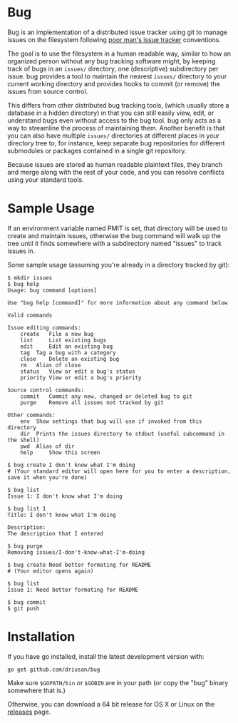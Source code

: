 # Bug

Bug is an implementation of a distributed issue tracker using
git to manage issues on the filesystem following [poor man's issue tracker](https://github.com/driusan/PoormanIssueTracker) conventions.

The goal is to use the filesystem in a human readable way, similar to
how an organized person without any bug tracking software might, 
by keeping track of bugs in an `issues/` directory, one (descriptive)
subdirectory per issue. bug provides a tool to maintain the nearest 
`issues/` directory to your current working directory and provides hooks 
to commit (or remove) the issues from source control.

This differs from other distributed bug tracking tools, (which usually 
store a database in a hidden directory) in that you can still easily 
view, edit, or understand bugs even without access to the bug tool. bug
only acts as a way to streamline the process of maintaining them. Another 
benefit is that you can also have multiple `issues/` directories at 
different places in your directory tree to, for instance, keep separate 
bug repositories for different submodules or packages contained in a 
single git repository.

Because issues are stored as human readable plaintext files, they branch
and merge along with the rest of your code, and you can resolve conflicts 
using your standard tools.

# Sample Usage

If an environment variable named PMIT is set, that directory will be
used to create and maintain issues, otherwise the bug command will
walk up the tree until it finds somewhere with a subdirectory named
"issues" to track issues in.

Some sample usage (assuming you're already in a directory tracked by
git):

```
$ mkdir issues
$ bug help
Usage: bug command [options]

Use "bug help [command]" for more information about any command below

Valid commands

Issue editing commands:
	create	 File a new bug
	list	 List existing bugs
	edit	 Edit an existing bug
	tag	 Tag a bug with a category
	close	 Delete an existing bug
	rm	 Alias of close
	status	 View or edit a bug's status
	priority View or edit a bug's priority

Source control commands:
	commit	 Commit any new, changed or deleted bug to git
	purge	 Remove all issues not tracked by git

Other commands:
	env	 Show settings that bug will use if invoked from this directory
	dir	 Prints the issues directory to stdout (useful subcommand in the shell)
	pwd	 Alias of dir
	help	 Show this screen

$ bug create I don't know what I'm doing
# (Your standard editor will open here for you to enter a description, save it when you're done)

$ bug list
Issue 1: I don't know what I'm doing

$ bug list 1
Title: I don't know what I'm doing

Description:
The description that I entered

$ bug purge
Removing issues/I-don't-know-what-I'm-doing

$ bug create Need better formating for README
# (Your editor opens again)

$ bug list
Issue 1: Need better formating for README

$ bug commit
$ git push
```

# Installation
If you have go installed, install the latest development version with:

`go get github.com/driusan/bug`

Make sure `$GOPATH/bin` or `$GOBIN` are in your path (or copy
the "bug" binary somewhere that is.)

Otherwise, you can download a 64 bit release for OS X or Linux on the 
[releases](https://github.com/driusan/bug/releases/) page.

